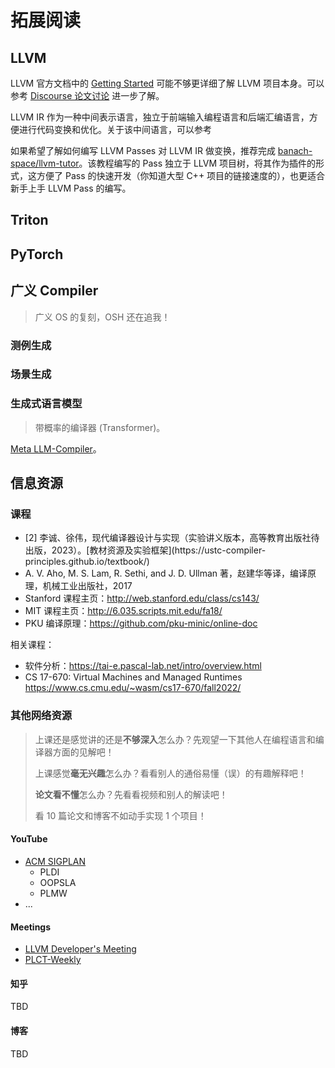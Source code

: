 # 拓展阅读

## LLVM

LLVM 官方文档中的 [Getting Started](https://llvm.org/docs/GettingStarted.html) 可能不够更详细了解 LLVM 项目本身。可以参考 [Discourse 论文讨论](https://discourse.llvm.org/t/beginner-resources-documentation/5872) 进一步了解。

LLVM IR 作为一种中间表示语言，独立于前端输入编程语言和后端汇编语言，方便进行代码变换和优化。关于该中间语言，可以参考

如果希望了解如何编写 LLVM Passes 对 LLVM IR 做变换，推荐完成 [banach-space/llvm-tutor](https://github.com/banach-space/llvm-tutor)。该教程编写的 Pass 独立于 LLVM 项目树，将其作为插件的形式，这方便了 Pass 的快速开发（你知道大型 C++ 项目的链接速度的），也更适合新手上手 LLVM Pass 的编写。

## Triton

## PyTorch

## 广义 Compiler

> 广义 OS 的复刻，OSH 还在追我！

### 测例生成

### 场景生成

### 生成式语言模型

> 带概率的编译器 (Transformer)。

[Meta LLM-Compiler](https://ai.meta.com/research/publications/meta-large-language-model-compiler-foundation-models-of-compiler-optimization/)。

## 信息资源

### 课程

- <div id='textbook2'></div>[2] 李诚、徐伟，现代编译器设计与实现（实验讲义版本，高等教育出版社待出版，2023）。[教材资源及实验框架](https://ustc-compiler-principles.github.io/textbook/)
- A. V. Aho, M. S. Lam, R. Sethi, and J. D. Ullman 著，赵建华等译，编译原理，机械工业出版社，2017
- Stanford 课程主页：<http://web.stanford.edu/class/cs143/>
- MIT 课程主页：<http://6.035.scripts.mit.edu/fa18/>
- PKU 编译原理：<https://github.com/pku-minic/online-doc>

相关课程：

- 软件分析：<https://tai-e.pascal-lab.net/intro/overview.html>
- CS 17-670: Virtual Machines and Managed Runtimes <https://www.cs.cmu.edu/~wasm/cs17-670/fall2022/>

### 其他网络资源

> 上课还是感觉讲的还是**不够深入**怎么办？先观望一下其他人在编程语言和编译器方面的见解吧！
>
> 上课感觉**毫无兴趣**怎么办？看看别人的通俗易懂（误）的有趣解释吧！
>
> **论文看不懂**怎么办？先看看视频和别人的解读吧！
>
> 看 10 篇论文和博客不如动手实现 1 个项目！

#### YouTube

- [ACM SIGPLAN](https://www.youtube.com/@acmsigplan)
  - PLDI
  - OOPSLA
  - PLMW
- ...

#### Meetings

- [LLVM Developer's Meeting](https://llvm.org/devmtg/)
- [PLCT-Weekly](https://github.com/plctlab/PLCT-Weekly)

#### 知乎

TBD

#### 博客

TBD
